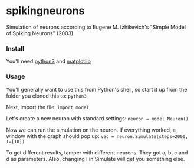 # spikingneurons
Simulation of neurons according to Eugene M. Izhikevich's "Simple Model of Spiking Neurons" (2003)

### Install
You'll need [python3](https://www.python.org/download/releases/3.0/) and [matplotlib](https://matplotlib.org/users/installing.html)

### Usage
You'll generally want to use this from Python's shell, so start it up from the folder you cloned this to:
`python3`

Next, import the file:
```import model```

Let's create a new neuron with standard settings:
```neuron = model.Neuron()```

Now we can run the simulation on the neuron. If everything worked, a window with the graph should pop up:
```vec = neuron.Simulate(steps=2000, I=[10])```

To get different results, tamper with different neurons. They got a, b, c and d as parameters. Also, changing I in Simulate will get you something else.
